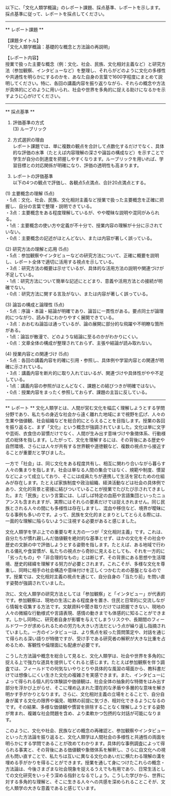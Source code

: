 以下に、「文化人類学概論」のレポート課題、採点基準、レポートを示します。採点基準に従って、レポートを採点してください。

---------------------------------------
** レポート課題 **

【課題タイトル】  
「文化人類学概論：基礎的な概念と方法論の再説明」

【レポート内容】  
授業で扱った主要な概念（例：文化、社会、民族、文化相対主義など）と研究方法（参加観察、インタビューなど）を整理し、それらがどのように文化の多様性や共通性を明らかにするのかを、あなた自身の言葉で1600字程度にまとめて説明してください。特に、各回の講義内容を振り返りながら、それらの概念や方法が具体的にどのように用いられ、社会や世界を多角的に捉える助けになるかを示すように心がけてください。

---------------------------------------
** 採点基準 **

1. 評価基準の方式  
(3) ルーブリック

2. 方式選択の理由  
レポート課題では、単に複数の観点を合計して点数化するだけでなく、具体的な評価の水準（たとえば内容理解の深さや論旨の構成など）を示すことで学生が自分の到達度を把握しやすくなります。ルーブリックを用いれば、学習目標との対応関係が明確になり、評価の透明性も高まります。

3. レポートの評価基準  
以下の4つの観点で評価し、各観点5点満点、合計20点満点とする。

(1) 主要概念の理解 (5点)  
・5点：文化、社会、民族、文化相対主義など授業で扱った主要概念を正確に把握し、自分の言葉で整理・説明できている。  
・3点：主要概念をある程度理解しているが、やや曖昧な説明や混同がみられる。  
・1点：主要概念の使い方や定義が不十分で、授業内容の理解が十分に示されていない。  
・0点：主要概念の記述がほとんどない、または内容が著しく誤っている。

(2) 研究方法の理解と応用 (5点)  
・5点：参加観察やインタビューなどの研究方法について、正確に概要を説明し、レポート全体で適切に活用する視点を示している。  
・3点：研究方法の概要は示せているが、具体的な活用方法の説明や関連づけが不足している。  
・1点：研究方法について簡単な記述にとどまり、意義や活用方法との接続が明確でない。  
・0点：研究方法に関する言及がない、または内容が著しく誤っている。

(3) 論旨の構成と論理性 (5点)  
・5点：序論・本論・結論が明確であり、論旨に一貫性がある。要点同士が論理的につながり、読み手にわかりやすく展開できている。  
・3点：おおむね論旨は通っているが、論の展開に部分的な飛躍や不明瞭な箇所がある。  
・1点：論旨が散漫で、どのような結論に至るのかがわかりにくい。  
・0点：文章全体の構成が整理されておらず、主張や結論が読み取れない。

(4) 授業内容との関連づけ (5点)  
・5点：各回の講義内容を的確に引用・参照し、具体例や学習内容との関連が明確に示されている。  
・3点：講義内容を断片的に取り入れてはいるが、関連づけや具体性がやや不足している。  
・1点：講義内容の参照がほとんどなく、課題との結びつきが明確ではない。  
・0点：授業内容をまったく参照しておらず、課題の主旨に反している。

---------------------------------------
** レポート **
文化人類学とは、人間が営む文化を幅広く理解しようとする学問分野であり、私たちの身近な社会から遠く離れた地域にまで視野を広げ、人々の生業や価値観、社会組織などを総合的にとらえることを目指します。授業の各回を振り返ると、まず「文化」という概念が強調されていました。文化は単に文字や芸術、衣食住の習慣だけでなく、人間が生み出す意味づけや象徴体系、行動様式の総体を指します。したがって、文化を理解するには、その背後にある歴史や自然環境、さらには人々が共有する世界観や道徳観など、複数の視点から接近することが重要だと学びました。

一方で「社会」は、同じ文化をある程度共有し、相互に関わり合いながら暮らす人々の集まりを指します。社会は単なる人間の集合ではなく、規範や制度、慣習などによって成立しており、そこには成員たちが連携して生活を営むための仕組みが存在します。たとえば家族制度や政治組織、経済活動などは社会の具体例であり、文化的背景と密接に結びついていることが授業でたびたび示されてきました。また「民族」という言葉には、しばしば特定の血筋や言語集団といったニュアンスも含まれますが、実際にはそれらの要素だけでは捉えきれません。同じ民族とされる人々の間にも多様性は存在しますし、混血や移住など、境界が曖昧になる事例も多いのです。よって、民族を文化的まとまりとしてとらえる際には、一面的な理解に陥らないように注視する必要があると感じました。

文化人類学を学ぶ上での重要な考え方の一つが「文化相対主義」です。これは、自分たちが慣れ親しんだ価値観を絶対的な基準とせず、ほかの文化をその社会や歴史の文脈の中で評価しようとする姿勢を指します。たとえば、ある地域で行われる儀礼や食習慣が、私たちの視点から奇妙に見えるとしても、それを一方的に「劣ったもの」や「非合理的なもの」とは断じず、その背景にある思想や生活環境、歴史的経緯を理解する努力が必要とされます。これこそが、多様な文化を尊重し、同時に相手の社会構造や意味付けを正しくつかむための基盤となるのです。授業では、文化相対主義の視点を通じて、自分自身の「当たり前」を問い直す姿勢が強調されていました。

次に、文化人類学の研究方法としては「参加観察」と「インタビュー」が代表的です。参加観察は、現地の生活にある程度身を置き、住民と日常的に交流しながら情報を収集する方法です。文献資料や聞き取りだけでは把握できない、現地の人々の微細な行動様式や言語表現、感情の動きまでも体感的に知ることができます。しかし同時に、研究者自身が影響を与えてしまうリスクや、長期間のフィールドワークが求められるための労力も大きい方法だという点が繰り返し指摘されていました。一方のインタビューは、より焦点を絞った質問策定や、対話を通じて得られる深い語りが特徴ですが、受け手である研究者の解釈が大きな比重を占めるため、客観性や倫理面にも配慮が必要です。

こうした方法論や概念を総合して見ると、文化人類学は、社会や世界を多角的に捉える上で強力な道具を提供してくれると感じます。たとえば参加観察を伴う調査では、フィールドでの何気ないやりとりや具体的な風習の場面から、教科書だけでは想像しにくい生きた文化の複雑さを実感できます。また、インタビューによって得られる個人的な体験談や価値観は、社会全体の抽象的な特徴をはみ出す部分を浮かび上がらせ、そこに埋め込まれた潜在的な矛盾や多層的な意味を解き明かす手がかりとなります。さらに、文化相対主義の立場をとることで、自分自身が属する文化の限界や偏見、暗黙の前提に気づき、相対化できるようになるのです。その結果、多様な価値観や慣習を排除することなく理解しようとする姿勢が育まれ、複雑な社会問題を含め、より柔軟かつ包摂的な対話が可能になります。

このように、文化や社会、民族などの概念の再確認と、参加観察やインタビューといった方法論を振り返ると、文化人類学は人間社会の多様性と共通性の両面を明らかにする学問であることが改めてわかります。具体的な事例調査によって得られる事実と、その背後にある価値観や象徴体系を解釈し、さらに自文化への視点も問い直すことで、私たちは互いに異なる文化のあいだに横たわる理解の溝を埋める手がかりを得ることができます。授業を通して身につけたこれらの概念・方法論は、今後さまざまな社会現象を捉えるうえでも有用であり、日常生活としての文化研究をいっそう深める指針となるでしょう。こうした学びから、世界に対する多角的な理解と、そこに生きる人々への共感を深められることこそが、文化人類学の大きな意義であると感じています。

